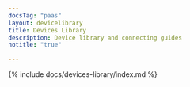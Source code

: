 ```yaml
---
docsTag: "paas"
layout: devicelibrary
title: Devices Library
description: Device library and connecting guides
notitle: "true"

---
```


{% include docs/devices-library/index.md %}
